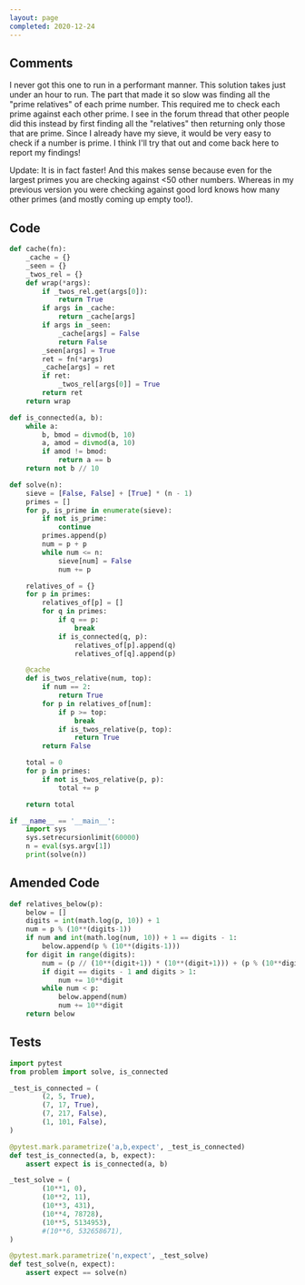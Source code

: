 ```yaml
---
layout: page
completed: 2020-12-24
---
```


## Comments

I never got this one to run in a performant manner.  This solution takes just
under an hour to run.  The part that made it so slow was finding all the "prime
relatives" of each prime number.  This required me to check each prime against
each other prime.  I see in the forum thread that other people did this instead
by first finding all the "relatives" then returning only those that are prime.
Since I already have my sieve, it would be very easy to check if a number is
prime.  I think I'll try that out and come back here to report my findings!

Update: It is in fact faster!  And this makes sense because even for the
largest primes you are checking against <50 other numbers.  Whereas in my
previous version you were checking against good lord knows how many other
primes (and mostly coming up empty too!).

## Code

```python
def cache(fn):
    _cache = {}
    _seen = {}
    _twos_rel = {}
    def wrap(*args):
        if _twos_rel.get(args[0]):
            return True
        if args in _cache:
            return _cache[args]
        if args in _seen:
            _cache[args] = False
            return False
        _seen[args] = True
        ret = fn(*args)
        _cache[args] = ret
        if ret:
            _twos_rel[args[0]] = True
        return ret
    return wrap

def is_connected(a, b):
    while a:
        b, bmod = divmod(b, 10)
        a, amod = divmod(a, 10)
        if amod != bmod:
            return a == b
    return not b // 10

def solve(n):
    sieve = [False, False] + [True] * (n - 1)
    primes = []
    for p, is_prime in enumerate(sieve):
        if not is_prime:
            continue
        primes.append(p)
        num = p + p
        while num <= n:
            sieve[num] = False
            num += p

    relatives_of = {}
    for p in primes:
        relatives_of[p] = []
        for q in primes:
            if q == p:
                break
            if is_connected(q, p):
                relatives_of[p].append(q)
                relatives_of[q].append(p)

    @cache
    def is_twos_relative(num, top):
        if num == 2:
            return True
        for p in relatives_of[num]:
            if p >= top:
                break
            if is_twos_relative(p, top):
                return True
        return False

    total = 0
    for p in primes:
        if not is_twos_relative(p, p):
            total += p

    return total

if __name__ == '__main__':
    import sys
    sys.setrecursionlimit(60000)
    n = eval(sys.argv[1])
    print(solve(n))
```

## Amended Code

```python
def relatives_below(p):
    below = []
    digits = int(math.log(p, 10)) + 1
    num = p % (10**(digits-1))
    if num and int(math.log(num, 10)) + 1 == digits - 1:
        below.append(p % (10**(digits-1)))
    for digit in range(digits):
        num = (p // (10**(digit+1)) * (10**(digit+1))) + (p % (10**digit))
        if digit == digits - 1 and digits > 1:
            num += 10**digit
        while num < p:
            below.append(num)
            num += 10**digit
    return below
```

## Tests

```python
import pytest
from problem import solve, is_connected

_test_is_connected = (
        (2, 5, True),
        (7, 17, True),
        (7, 217, False),
        (1, 101, False),
)

@pytest.mark.parametrize('a,b,expect', _test_is_connected)
def test_is_connected(a, b, expect):
    assert expect is is_connected(a, b)

_test_solve = (
        (10**1, 0),
        (10**2, 11),
        (10**3, 431),
        (10**4, 78728),
        (10**5, 5134953),
        #(10**6, 532658671),
)

@pytest.mark.parametrize('n,expect', _test_solve)
def test_solve(n, expect):
    assert expect == solve(n)
```
